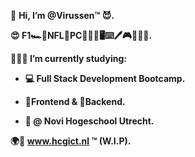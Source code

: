 👋 <b>Hi, I’m @Virussen™️ 😈.

😍 F1🏎️🏁NFL🏈PC👷🏻‍♂️🖥⌨️🖊️🎮👂🏻🎶.

👨🏼‍🎓 I’m currently studying:
 - 💻 Full Stack Development Bootcamp.

 - 🔼Frontend & 🔽Backend. 
 - 🏦 @ Novi Hogeschool Utrecht.
 
🌍🔗 www.hcgict.nl ™️ (W.I.P).</b>
<!---
Virussen/Virussen is a ✨ special ✨ repository because its `README.md` (this file) appears on your GitHub profile.
You can click the Preview link to take a look at your changes.
--->
